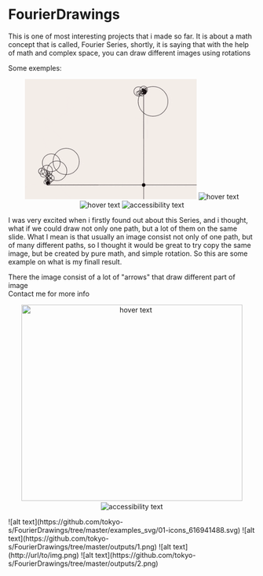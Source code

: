 # FourierDrawings
This is one of most interesting projects that i made so far.
It is about a math concept that is called, Fourier Series, shortly, it is saying that with the help of math and complex space, you can draw different images using rotations

Some exemples:

<p align="center">

<img src="https://raw.githubusercontent.com/ansnoussi/FourierDraw/master/image.gif" width="350" title="hover text">
<img src="https://1.bp.blogspot.com/-fiolsZyw_ac/XCMMzZk7XSI/AAAAAAAAXMA/71Jzs5-eqx0iioviiyv3UtwCUK4oku9VwCLcBGAs/s1600/TRex.gif" width="350" title="hover text">
  <img src="https://i.stack.imgur.com/KkuiA.jpg" width="350" title="hover text">
  <img src="https://user-images.githubusercontent.com/43752286/90944181-88e33e80-e41d-11ea-80b8-1ec4a86abc24.png" width="350" alt="accessibility text">
</p>


I was very excited when i firstly found out about this Series, and i thought, what if we could draw not only one path, but a lot of them on the same slide.
What I mean is that usually an image consist not only of one path, but of many different paths, so I thought it would be great to try copy the same image, but be created by pure math, and simple rotation.
So this are some example on what is my finall result.

There the image consist of a lot of "arrows" that draw different part of image<br>
Contact me for more info


<p align="center">
  <img src="https://princessovna.ru/wp-content/uploads/2020/02/word-image-1.png" width="450" height="400" title="hover text">
  <img src="https://sun9-55.userapi.com/impf/xi8hleaV6aj3ega5oZ6dZiBDveJNx0xSiG02lA/VPB2jv6trCA.jpg?size=424x700&quality=96&sign=20e643cd766cae2086ee05d2ce3f74a4&type=album" width="350" height="500" alt="accessibility text">
</p>
  ![alt text](https://github.com/tokyo-s/FourierDrawings/tree/master/examples_svg/01-icons_616941488.svg)
  ![alt text](https://github.com/tokyo-s/FourierDrawings/tree/master/outputs/1.png)
  ![alt text](http://url/to/img.png)
  ![alt text](https://github.com/tokyo-s/FourierDrawings/tree/master/outputs/2.png)
